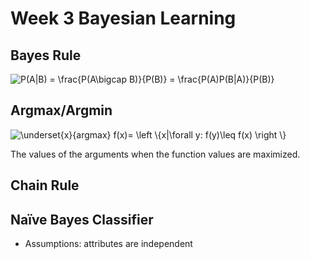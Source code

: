 # Week 3 Bayesian Learning
## Bayes Rule
<img src="https://latex.codecogs.com/gif.latex?\inline&space;P(A|B)&space;=&space;\frac{P(A\bigcap&space;B)}{P(B)}&space;=&space;\frac{P(A)P(B|A)}{P(B)}" title="P(A|B) = \frac{P(A\bigcap B)}{P(B)} = \frac{P(A)P(B|A)}{P(B)}" />

##  Argmax/Argmin
<img src="https://latex.codecogs.com/gif.latex?\inline&space;\underset{x}{argmax}&space;f(x)=&space;\left&space;\{x|\forall&space;y:&space;f(y)\leq&space;f(x)&space;\right&space;\}" title="\underset{x}{argmax} f(x)= \left \{x|\forall y: f(y)\leq f(x) \right \}" />

The values of the arguments when the function values are maximized.

## Chain Rule

## Naïve Bayes Classifier
- Assumptions: attributes are independent


